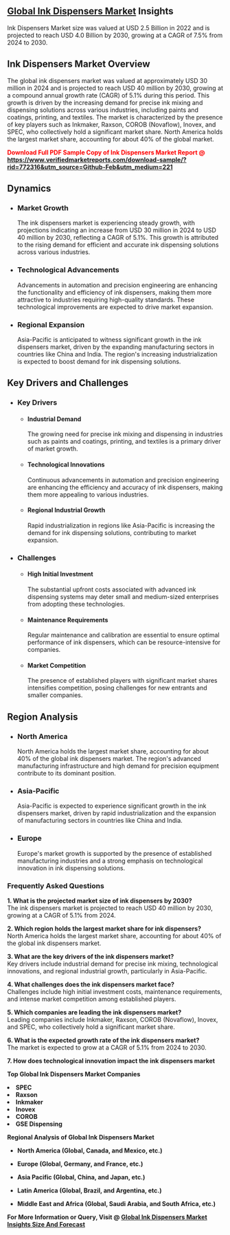 <h2><a href="https://www.verifiedmarketreports.com/download-sample/?rid=772316&amp;utm_source=Github&amp;utm_medium=221" target="_blank">Global Ink Dispensers Market</a> Insights</h2><p>Ink Dispensers Market size was valued at USD 2.5 Billion in 2022 and is projected to reach USD 4.0 Billion by 2030, growing at a CAGR of 7.5% from 2024 to 2030.</p><p> <h2>Ink Dispensers Market Overview</h2> <p>The global ink dispensers market was valued at approximately USD 30 million in 2024 and is projected to reach USD 40 million by 2030, growing at a compound annual growth rate (CAGR) of 5.1% during this period. This growth is driven by the increasing demand for precise ink mixing and dispensing solutions across various industries, including paints and coatings, printing, and textiles. The market is characterized by the presence of key players such as Inkmaker, Raxson, COROB (Novaflow), Inovex, and SPEC, who collectively hold a significant market share. North America holds the largest market share, accounting for about 40% of the global market. </p> <p><strong><p><span class=""><span style="color: #ff0000;"><strong>Download Full PDF Sample Copy of Ink Dispensers Market Report</strong> @ </span><a href="https://www.verifiedmarketreports.com/download-sample/?rid=772316&amp;utm_source=Github-Feb&amp;utm_medium=221" target="_blank">https://www.verifiedmarketreports.com/download-sample/?rid=772316&amp;utm_source=Github-Feb&amp;utm_medium=221</a></span></p></strong></p> <h2>Dynamics</h2> <ul> <li><h3>Market Growth</h3> <p>The ink dispensers market is experiencing steady growth, with projections indicating an increase from USD 30 million in 2024 to USD 40 million by 2030, reflecting a CAGR of 5.1%. This growth is attributed to the rising demand for efficient and accurate ink dispensing solutions across various industries. </p> </li> <li><h3>Technological Advancements</h3> <p>Advancements in automation and precision engineering are enhancing the functionality and efficiency of ink dispensers, making them more attractive to industries requiring high-quality standards. These technological improvements are expected to drive market expansion. </p> </li> <li><h3>Regional Expansion</h3> <p>Asia-Pacific is anticipated to witness significant growth in the ink dispensers market, driven by the expanding manufacturing sectors in countries like China and India. The region's increasing industrialization is expected to boost demand for ink dispensing solutions. </p> </li> </ul> <h2>Key Drivers and Challenges</h2> <ul> <li><h3>Key Drivers</h3> <ul> <li><h4>Industrial Demand</h4> <p>The growing need for precise ink mixing and dispensing in industries such as paints and coatings, printing, and textiles is a primary driver of market growth. </p> </li> <li><h4>Technological Innovations</h4> <p>Continuous advancements in automation and precision engineering are enhancing the efficiency and accuracy of ink dispensers, making them more appealing to various industries. </p> </li> <li><h4>Regional Industrial Growth</h4> <p>Rapid industrialization in regions like Asia-Pacific is increasing the demand for ink dispensing solutions, contributing to market expansion. </p> </li> </ul> </li> <li><h3>Challenges</h3> <ul> <li><h4>High Initial Investment</h4> <p>The substantial upfront costs associated with advanced ink dispensing systems may deter small and medium-sized enterprises from adopting these technologies. </p> </li> <li><h4>Maintenance Requirements</h4> <p>Regular maintenance and calibration are essential to ensure optimal performance of ink dispensers, which can be resource-intensive for companies. </p> </li> <li><h4>Market Competition</h4> <p>The presence of established players with significant market shares intensifies competition, posing challenges for new entrants and smaller companies. </p> </li> </ul> </li> </ul> <h2>Region Analysis</h2> <ul> <li><h3>North America</h3> <p>North America holds the largest market share, accounting for about 40% of the global ink dispensers market. The region's advanced manufacturing infrastructure and high demand for precision equipment contribute to its dominant position. </p> </li> <li><h3>Asia-Pacific</h3> <p>Asia-Pacific is expected to experience significant growth in the ink dispensers market, driven by rapid industrialization and the expansion of manufacturing sectors in countries like China and India. </p> </li> <li><h3>Europe</h3> <p>Europe's market growth is supported by the presence of established manufacturing industries and a strong emphasis on technological innovation in ink dispensing solutions. </p> </li> </ul> <h3>Frequently Asked Questions</h3> <p><strong>1. What is the projected market size of ink dispensers by 2030?</strong><br> The ink dispensers market is projected to reach USD 40 million by 2030, growing at a CAGR of 5.1% from 2024. </p> <p><strong>2. Which region holds the largest market share for ink dispensers?</strong><br> North America holds the largest market share, accounting for about 40% of the global ink dispensers market. </p> <p><strong>3. What are the key drivers of the ink dispensers market?</strong><br> Key drivers include industrial demand for precise ink mixing, technological innovations, and regional industrial growth, particularly in Asia-Pacific. </p> <p><strong>4. What challenges does the ink dispensers market face?</strong><br> Challenges include high initial investment costs, maintenance requirements, and intense market competition among established players. </p> <p><strong>5. Which companies are leading the ink dispensers market?</strong><br> Leading companies include Inkmaker, Raxson, COROB (Novaflow), Inovex, and SPEC, who collectively hold a significant market share. </p> <p><strong>6. What is the expected growth rate of the ink dispensers market?</strong><br> The market is expected to grow at a CAGR of 5.1% from 2024 to 2030. </p> <p><strong>7. How does technological innovation impact the ink dispensers market</p><p><strong>Top Global Ink Dispensers Market Companies</strong></p><div data-test-id=""><p><li>SPEC</li><li> Raxson</li><li> Inkmaker</li><li> Inovex</li><li> COROB</li><li> GSE Dispensing</li></p><div><strong>Regional Analysis of&nbsp;Global Ink Dispensers Market</strong></div><ul><li dir="ltr"><p dir="ltr">North America&nbsp;(Global, Canada, and Mexico, etc.)</p></li><li dir="ltr"><p dir="ltr">Europe (Global, Germany, and France, etc.)</p></li><li dir="ltr"><p dir="ltr">Asia Pacific&nbsp;(Global, China, and Japan, etc.)</p></li><li dir="ltr"><p dir="ltr">Latin America&nbsp;(Global, Brazil, and Argentina, etc.)</p></li><li dir="ltr">Middle East and Africa&nbsp;(Global, Saudi Arabia, and South Africa, etc.)</li></ul><p><strong>For More Information or Query, Visit @&nbsp;</strong><strong><a href="https://www.verifiedmarketreports.com/product/ink-dispensers-market/?utm_source=Github&amp;utm_medium=221" target="_blank">Global Ink Dispensers Market Insights Size And Forecast</a></strong></p></div>
